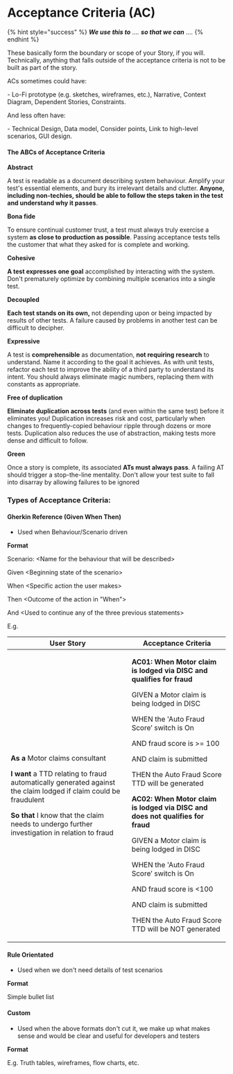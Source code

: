 # Acceptance Criteria (AC)

{% hint style="success" %}
_**We use this to** .... **so that we can** ...._ &#x20;
{% endhint %}

These basically form the boundary or scope of your Story, if you will. Technically, anything that falls outside of the acceptance criteria is not to be built as part of the story.

ACs sometimes could have:

&#x20;\- Lo-Fi prototype (e.g. sketches, wireframes, etc.), Narrative, Context Diagram, Dependent Stories, Constraints.

And less often have:

&#x20;\- Technical Design, Data model, Consider points, Link to high-level scenarios, GUI design.

#### **The ABCs of Acceptance Criteria** <a href="#howtoguide-elicitationandelaboration-theabcsofacceptancecriteria" id="howtoguide-elicitationandelaboration-theabcsofacceptancecriteria"></a>

**Abstract**&#x20;

A test is readable as a document describing system behaviour. Amplify your test's essential elements, and bury its irrelevant details and clutter. **Anyone, including non-techies, should be able to follow the steps taken in the test and understand why it passes**.

**Bona fide**

To ensure continual customer trust, a test must always truly exercise a system **as close to production as possible**. Passing acceptance tests tells the customer that what they asked for is complete and working.

**Cohesive**

**A test expresses one goal** accomplished by interacting with the system. Don't prematurely optimize by combining multiple scenarios into a single test.

**Decoupled**

**Each test stands on its own,** not depending upon or being impacted by results of other tests. A failure caused by problems in another test can be difficult to decipher.

**Expressive**

A test is **comprehensible** as documentation, **not requiring research** to understand. Name it according to the goal it achieves. As with unit tests, refactor each test to improve the ability of a third party to understand its intent. You should always eliminate magic numbers, replacing them with constants as appropriate.

**Free of duplication**

**Eliminate duplication across tests** (and even within the same test) before it eliminates you! Duplication increases risk and cost, particularly when changes to frequently-copied behaviour ripple through dozens or more tests. Duplication also reduces the use of abstraction, making tests more dense and difficult to follow.

**Green**

Once a story is complete, its associated **ATs must always pass**. A failing AT should trigger a stop-the-line mentality. Don't allow your test suite to fall into disarray by allowing failures to be ignored

### **Types of Acceptance Criteria:** <a href="#howtoguide-elicitationandelaboration-typesofacceptancecriteria" id="howtoguide-elicitationandelaboration-typesofacceptancecriteria"></a>

#### **Gherkin Reference (Given When Then)** <a href="#howtoguide-elicitationandelaboration-gherkinreference-givenwhenthen" id="howtoguide-elicitationandelaboration-gherkinreference-givenwhenthen"></a>

* Used when Behaviour/Scenario driven

**Format**

Scenario: \<Name for the behaviour that will be described>

Given \<Beginning state of the scenario>

When \<Specific action the user makes>

Then \<Outcome of the action in "When">

And \<Used to continue any of the three previous statements>

E.g.

| User Story                                                                                                                                                                                                                                                                                                | Acceptance Criteria                                                                                                                                                                                                                                                                                                                                                                                                                                                                                                                                                                                                                        |
| --------------------------------------------------------------------------------------------------------------------------------------------------------------------------------------------------------------------------------------------------------------------------------------------------------- | ------------------------------------------------------------------------------------------------------------------------------------------------------------------------------------------------------------------------------------------------------------------------------------------------------------------------------------------------------------------------------------------------------------------------------------------------------------------------------------------------------------------------------------------------------------------------------------------------------------------------------------------ |
| <p><strong>As a</strong> Motor claims consultant</p><p><strong>I want</strong> a TTD relating to fraud automatically generated against the claim lodged if claim could be fraudulent</p><p><strong>So that</strong> I know that the claim needs to undergo further investigation in relation to fraud</p> | <p><strong>AC01: When Motor claim is lodged via DISC and qualifies for fraud</strong></p><p>GIVEN a Motor claim is being lodged in DISC</p><p>WHEN the 'Auto Fraud Score’ switch is On</p><p>AND fraud score is >= 100</p><p>AND claim is submitted</p><p>THEN the Auto Fraud Score TTD will be generated</p><p><strong>AC02: When Motor claim is lodged via DISC and does not qualifies for fraud</strong></p><p>GIVEN a Motor claim is being lodged in DISC</p><p>WHEN the 'Auto Fraud Score’ switch is On</p><p>AND fraud score is &#x3C;100</p><p>AND claim is submitted</p><p>THEN the Auto Fraud Score TTD will be NOT generated</p> |

#### **Rule Orientated** <a href="#howtoguide-elicitationandelaboration-ruleorientated" id="howtoguide-elicitationandelaboration-ruleorientated"></a>

* Used when we don't need details of test scenarios

**Format**

Simple bullet list

#### **Custom** <a href="#howtoguide-elicitationandelaboration-custom" id="howtoguide-elicitationandelaboration-custom"></a>

* Used when the above formats don't cut it, we make up what makes sense and would be clear and useful for developers and testers

**Format**

E.g. Truth tables, wireframes, flow charts, etc.
